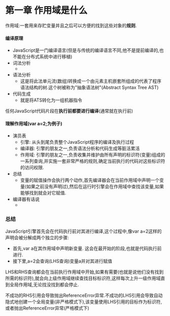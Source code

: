 # 第一章 作用域是什么

作用域:一套用来存贮变量并且之后可以方便的找到这些对象的**规则**.

#### 编译原理

- JavaScript是一门编译语言(但是与传统的编译语言不同,他不是提前编译的,也不能在分布式系统中进行移植)
- 词法分析
  - ​
- 语法分析
  - 这是将此法单元流(数组)转换成一个由元素主机嵌套所组成的代表了程序语法结构的树.这个树被称为"抽象语法树"(Abstract Syntax Tree AST)
- 代码生成
  - 就是将ATS转化为一组机器指令

任何JavaScript代码片段在**执行前都要进行编译**(通常就在执行前)

#### 理解作用域(var a=2;为例子)

- 演员表
  - 引擎:	从头到尾负责整个JavaScript程序的编译及执行过程
  - 编译器:     引擎的朋友之一,负责语法分析和代码生成等脏活累活
  - 作用域:      引擎的朋友之一,负责收集并维护由所有声明的标识符(变量)组成的一系列查询,并实施一套非常严格的规则,确定当前执行的代码对这些标识符的访问权限.
- 总结
  - 变量的赋值操作会执行两个动作,首先编译器会在当前作用域中声明一个变量(如果之前没有声明过),然后在运行时引擎会在作用域中查找该变量,如果能够找到就会对它赋值.
- 编译器有话说
  - ​

### 总结

JavaScript引擎首先会在代码执行前对其进行编译,这个过程中,像var a=2这样的声明会被分解成两个独立的步骤:

- 首先,var a在其作用域中声明新变量. 这会在最开始的阶段,也就是代码执行前进行.
- 接下里,a=2会查询(LHS查询)变量a并对其进行赋值

LHS和RHS查询都会在当前执行作用域中开始,如果有需要(也就是说他们没有找到所需的标识符),就会向上级作用域继续查找目标标识符,这样每次上升一级作用域直到全局作用域,无论找没找到都会停止.

不成功的RHS引用会导致抛出ReferenceError异常.不成功的LHS引用会导致自动隐式地创建一个全局变量(非严格模式下),该变量使用LHS引用的目标作为标识符,或者抛出ReferenceError异常(严格模式下)